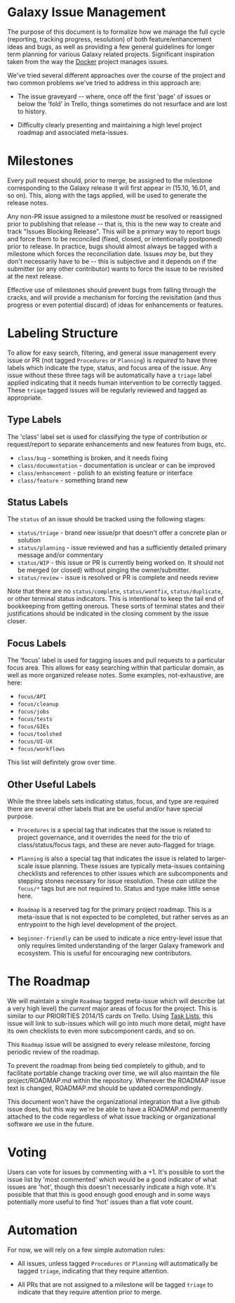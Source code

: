Galaxy Issue Management
=======================

The purpose of this document is to formalize how we manage the full cycle
(reporting, tracking progress, resolution) of both feature/enhancement ideas
and bugs, as well as providing a few general guidelines for longer term
planning for various Galaxy related projects.  Significant inspiration taken
from the way the [Docker](https://github.com/docker/docker) project manages
issues.

We've tried several different approaches over the course of the project and two
common problems we've tried to address in this approach are:

* The issue graveyard -- where, once off the first 'page' of issues or below
  the 'fold' in Trello, things sometimes do not resurface and are lost to
  history.

* Difficulty clearly presenting and maintaining a high level project roadmap
  and associated meta-issues.


Milestones
==========

Every pull request should, prior to merge, be assigned to the milestone
corresponding to the Galaxy release it will first appear in (15.10, 16.01, and
so on).  This, along with the tags applied, will be used to generate the
release notes.

Any non-PR issue assigned to a milestone *must* be resolved or reassigned prior
to publishing that release -- that is, this is the new way to create and track
"Issues Blocking Release".  This will be a primary way to report bugs and force
them to be reconciled (fixed, closed, or intentionally postponed) prior to
release.  In practice, bugs should almost always be tagged with a milestone
which forces the reconciliation date.  Issues *may* be, but they don't
necessarily have to be -- this is subjective and it depends on if the submitter
(or any other contributor) wants to force the issue to be revisited at the next
release.

Effective use of milestones should prevent bugs from falling through the
cracks, and will provide a mechanism for forcing the revisitation (and thus
progress or even potential discard) of ideas for enhancements or features.


Labeling Structure
==================

To allow for easy search, filtering, and general issue management every issue
or PR (not tagged `Procedures` or `Planning`) is *required* to have three
labels which indicate the type, status, and focus area of the issue.  Any issue
without these three tags will be automatically have a `triage` label applied
indicating that it needs human intervention to be correctly tagged.  These
`triage` tagged issues will be regularly reviewed and tagged as appropriate.

Type Labels
-----------

The 'class' label set is used for classifying the type of contribution or
request/report to separate enhancements and new features from bugs, etc.

* `class/bug` - something is broken, and it needs fixing
* `class/documentation` - documentation is unclear or can be improved
* `class/enhancement` - polish to an existing feature or interface
* `class/feature` - something brand new

Status Labels
-------------

The `status` of an issue should be tracked using the following stages:

* `status/triage` - brand new issue/pr that doesn't offer a concrete plan or
  solution
* `status/planning` - issue reviewed and has a sufficiently detailed primary
  message and/or commentary
* `status/WIP` - this issue or PR is currently being worked on.  It should not
  be merged (or closed) without pinging the owner/submitter.
* `status/review` - issue is resolved or PR is complete and needs review

Note that there are no `status/complete`, `status/wontfix`, `status/duplicate`,
or other terminal status indicators.  This is intentional to keep the tail end
of bookkeeping from getting onerous.  These sorts of terminal states and their
justifications should be indicated in the closing comment by the issue closer.

Focus Labels
------------

The 'focus' label is used for tagging issues and pull requests to a particular
focus area.  This allows for easy searching within that particular domain, as
well as more organized release notes.  Some examples, not-exhaustive, are here:

* `focus/API`
* `focus/cleanup`
* `focus/jobs`
* `focus/tests`
* `focus/GIEs`
* `focus/toolshed`
* `focus/UI-UX`
* `focus/workflows`

This list will definitely grow over time.

Other Useful Labels
-------------------

While the three labels sets indicating status, focus, and type are required
there are several other labels that are be useful and/or have special purpose.

* `Procedures` is a special tag that indicates that the issue is related to
  project governance, and it overrides the need for the trio of
  class/status/focus tags, and these are never auto-flagged for triage.

* `Planning` is also a special tag that indicates the issue is related to
  larger-scale issue planning.  These issues are typically meta-issues
  containing checklists and references to other issues which are subcomponents
  and stepping stones necessary for issue resolution.  These *can* utilize the
  `focus/*` tags but are not required to.  Status and type make little sense
  here.

* `Roadmap` is a reserved tag for the primary project roadmap.  This is a
  meta-issue that is not expected to be completed, but rather serves as an
  entrypoint to the high level development of the project.

* `beginner-friendly` can be used to indicate a nice entry-level issue that
  only requires limited understanding of the larger Galaxy framework and
  ecosystem.  This is useful for encouraging new contributors.


The Roadmap
===========

We will maintain a single `Roadmap` tagged meta-issue which will describe (at a
very high level) the *current* major areas of focus for the project.  This is
similar to our PRIORITIES 2014/15 cards on Trello.  Using [Task
Lists](https://github.com/blog/1375-task-lists-in-gfm-issues-pulls-comments),
this issue will link to sub-issues which will go into much more detail, might
have its own checklists to even more subcomponent cards, and so on.  

This `Roadmap` issue will be assigned to every release milestone, forcing
periodic review of the roadmap.

To prevent the roadmap from being tied completely to github, and to facilitate
portable change tracking over time, we will also maintain the file
project/ROADMAP.md within the repository.  Whenever the ROADMAP issue text is
changed, ROADMAP.md should be updated correspondingly.

This document won't have the organizational integration that a live github
issue does, but this way we're be able to have a ROADMAP.md permanently
attached to the code regardless of what issue tracking or organizational
software we use in the future.


Voting
======

Users can vote for issues by commenting with a +1.  It's possible to sort the
issue list by 'most commented' which would be a good indicator of what issues
are 'hot', though this doesn't necessarily indicate a high vote.  It's possible
that that this is good enough good enough and in some ways potentially more
useful to find 'hot' issues than a flat vote count.


Automation
==========

For now, we will rely on a few simple automation rules:

* All issues, unless tagged `Procedures` or `Planning` will automatically be
  tagged `triage`, indicating that they require attention.

* All PRs that are not assigned to a milestone will be tagged `triage` to
  indicate that they require attention prior to merge.
